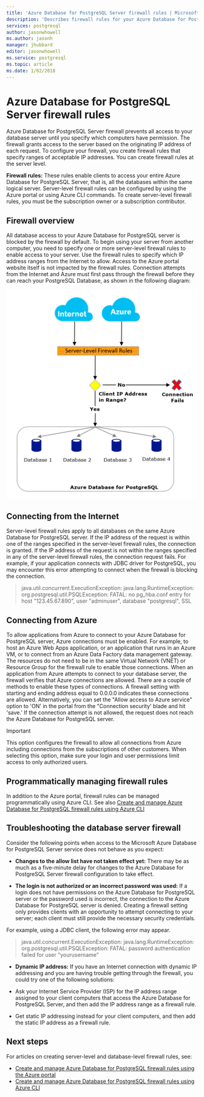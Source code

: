 ```yaml
---
title: 'Azure Database for PostgreSQL Server firewall rules | Microsoft Docs'
description: 'Describes firewall rules for your Azure Database for PostgreSQL server.'
services: postgresql
author: jasonwhowell
ms.author: jasonh
manager: jhubbard
editor: jasonwhowell
ms.service: postgresql
ms.topic: article
ms.date: 1/02/2018
---
```

# Azure Database for PostgreSQL Server firewall rules
Azure Database for PostgreSQL Server firewall prevents all access to your database server until you specify which computers have permission. The firewall grants access to the server based on the originating IP address of each request.
To configure your firewall, you create firewall rules that specify ranges of acceptable IP addresses. You can create firewall rules at the server level.

**Firewall rules:** These rules enable clients to access your entire Azure Database for PostgreSQL Server, that is, all the databases within the same logical server. Server-level firewall rules can be configured by using the Azure portal or using Azure CLI commands. To create server-level firewall rules, you must be the subscription owner or a subscription contributor.

## Firewall overview
All database access to your Azure Database for PostgreSQL server is blocked by the firewall by default. To begin using your server from another computer, you need to specify one or more server-level firewall rules to enable access to your server. Use the firewall rules to specify which IP address ranges from the Internet to allow. Access to the Azure portal website itself is not impacted by the firewall rules.
Connection attempts from the Internet and Azure must first pass through the firewall before they can reach your PostgreSQL Database, as shown in the following diagram:

![Example flow of how the firewall works](media/concepts-firewall-rules/1-firewall-concept.png)

## Connecting from the Internet
Server-level firewall rules apply to all databases on the same Azure Database for PostgreSQL server. 
If the IP address of the request is within one of the ranges specified in the server-level firewall rules, the connection is granted.
If the IP address of the request is not within the ranges specified in any of the server-level firewall rules, the connection request fails.
For example, if your application connects with JDBC driver for PostgreSQL, you may encounter this error attempting to connect when the firewall is blocking the connection.
> java.util.concurrent.ExecutionException: java.lang.RuntimeException:
> org.postgresql.util.PSQLException: FATAL: no pg\_hba.conf entry for host "123.45.67.890", user "adminuser", database "postgresql", SSL

## Connecting from Azure
To allow applications from Azure to connect to your Azure Database for PostgreSQL server, Azure connections must be enabled. For example, to host an Azure Web Apps application, or an application that runs in an Azure VM, or to connect from an Azure Data Factory data management gateway. The resources do not need to be in the same Virtual Network (VNET) or Resource Group for the firewall rule to enable those connections. When an application from Azure attempts to connect to your database server, the firewall verifies that Azure connections are allowed. There are a couple of methods to enable these types of connections. A firewall setting with starting and ending address equal to 0.0.0.0 indicates these connections are allowed. Alternatively, you can set the "Allow access to Azure service" option to 'ON' in the portal from the "Connection security' blade and hit 'save.' If the connection attempt is not allowed, the request does not reach the Azure Database for PostgreSQL server.

> [!IMPORTANT]
> This option configures the firewall to allow all connections from Azure including connections from the subscriptions of other customers. When selecting this option, make sure your login and user permissions limit access to only authorized users.
> 

## Programmatically managing firewall rules
In addition to the Azure portal, firewall rules can be managed programmatically using Azure CLI.
See also [Create and manage Azure Database for PostgreSQL firewall rules using Azure CLI](howto-manage-firewall-using-cli.md)

## Troubleshooting the database server firewall
Consider the following points when access to the Microsoft Azure Database for PostgreSQL Server service does not behave as you expect:

* **Changes to the allow list have not taken effect yet:** There may be as much as a five-minute delay for changes to the Azure Database for PostgreSQL Server firewall configuration to take effect.

* **The login is not authorized or an incorrect password was used:** If a login does not have permissions on the Azure Database for PostgreSQL server or the password used is incorrect, the connection to the Azure Database for PostgreSQL server is denied. Creating a firewall setting only provides clients with an opportunity to attempt connecting to your server; each client must still provide the necessary security credentials.

For example, using a JDBC client, the following error may appear.
> java.util.concurrent.ExecutionException: java.lang.RuntimeException: org.postgresql.util.PSQLException: FATAL: password authentication failed for user "yourusername"

* **Dynamic IP address:** If you have an Internet connection with dynamic IP addressing and you are having trouble getting through the firewall, you could try one of the following solutions:

* Ask your Internet Service Provider (ISP) for the IP address range assigned to your client computers that access the Azure Database for PostgreSQL Server, and then add the IP address range as a firewall rule.

* Get static IP addressing instead for your client computers, and then add the static IP address as a firewall rule.

## Next steps
For articles on creating server-level and database-level firewall rules, see:
* [Create and manage Azure Database for PostgreSQL firewall rules using the Azure portal](howto-manage-firewall-using-portal.md)
* [Create and manage Azure Database for PostgreSQL firewall rules using Azure CLI](howto-manage-firewall-using-cli.md)